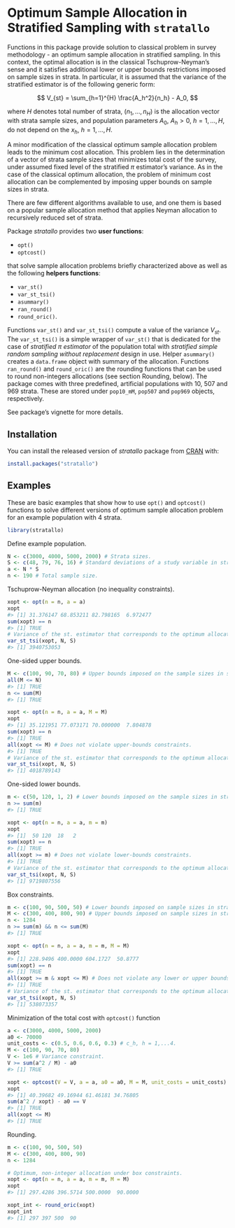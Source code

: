 
<!-- README.md is generated from README.Rmd. Please edit that file -->
# Optimum Sample Allocation in Stratified Sampling with `stratallo`

<!-- badges: start -->
<!-- badges: end -->

Functions in this package provide solution to classical problem in
survey methodology - an optimum sample allocation in stratified
sampling. In this context, the optimal allocation is in the classical
Tschuprow-Neyman’s sense and it satisfies additional lower or upper
bounds restrictions imposed on sample sizes in strata. In particular, it
is assumed that the variance of the stratified estimator is of the
following generic form:

$$
  V_{st} = \sum_{h=1}^{H} \frac{A_h^2}{n_h} - A_0,
$$

where $H$ denotes total number of strata, $(n_1,\ldots,n_H)$ is the
allocation vector with strata sample sizes, and population parameters
$A_0$, $A_h > 0$, $h = 1,\ldots,H$, do not depend on the $x_h$,
$h = 1,\ldots,H$.

A minor modification of the classical optimum sample allocation problem
leads to the minimum cost allocation. This problem lies in the
determination of a vector of strata sample sizes that minimizes total
cost of the survey, under assumed fixed level of the stratified $\pi$
estimator’s variance. As in the case of the classical optimum
allocation, the problem of minimum cost allocation can be complemented
by imposing upper bounds on sample sizes in strata.

There are few different algorithms available to use, and one them is
based on a popular sample allocation method that applies Neyman
allocation to recursively reduced set of strata.

Package *stratallo* provides two **user functions**:

- `opt()`
- `optcost()`

that solve sample allocation problems briefly characterized above as
well as the following **helpers functions**:

- `var_st()`
- `var_st_tsi()`
- `asummary()`
- `ran_round()`
- `round_oric()`.

Functions `var_st()` and `var_st_tsi()` compute a value of the variance
$V_{st}$. The `var_st_tsi()` is a simple wrapper of `var_st()` that is
dedicated for the case of *stratified* $\pi$ *estimator* of the population
total with *stratified simple random sampling without replacement*
design in use. Helper `asummary()` creates a `data.frame` object with
summary of the allocation. Functions `ran_round()` and `round_oric()`
are the rounding functions that can be used to round non-integers
allocations (see section Rounding, below). The package comes with three
predefined, artificial populations with 10, 507 and 969 strata. These
are stored under `pop10_mM`, `pop507` and `pop969` objects,
respectively.

See package’s vignette for more details.

## Installation

You can install the released version of *stratallo* package from
[CRAN](https://CRAN.R-project.org) with:

``` r
install.packages("stratallo")
```

## Examples

These are basic examples that show how to use `opt()` and `optcost()`
functions to solve different versions of optimum sample allocation
problem for an example population with 4 strata.

``` r
library(stratallo)
```

Define example population.

``` r
N <- c(3000, 4000, 5000, 2000) # Strata sizes.
S <- c(48, 79, 76, 16) # Standard deviations of a study variable in strata.
a <- N * S
n <- 190 # Total sample size.
```

Tschuprow-Neyman allocation (no inequality constraints).

``` r
xopt <- opt(n = n, a = a)
xopt
#> [1] 31.376147 68.853211 82.798165  6.972477
sum(xopt) == n
#> [1] TRUE
# Variance of the st. estimator that corresponds to the optimum allocation.
var_st_tsi(xopt, N, S)
#> [1] 3940753053
```

One-sided upper bounds.

``` r
M <- c(100, 90, 70, 80) # Upper bounds imposed on the sample sizes in strata.
all(M <= N)
#> [1] TRUE
n <= sum(M)
#> [1] TRUE

xopt <- opt(n = n, a = a, M = M)
xopt
#> [1] 35.121951 77.073171 70.000000  7.804878
sum(xopt) == n
#> [1] TRUE
all(xopt <= M) # Does not violate upper-bounds constraints.
#> [1] TRUE
# Variance of the st. estimator that corresponds to the optimum allocation.
var_st_tsi(xopt, N, S)
#> [1] 4018789143
```

One-sided lower bounds.

``` r
m <- c(50, 120, 1, 2) # Lower bounds imposed on the sample sizes in strata.
n >= sum(m)
#> [1] TRUE

xopt <- opt(n = n, a = a, m = m)
xopt
#> [1]  50 120  18   2
sum(xopt) == n
#> [1] TRUE
all(xopt >= m) # Does not violate lower-bounds constraints.
#> [1] TRUE
# Variance of the st. estimator that corresponds to the optimum allocation.
var_st_tsi(xopt, N, S)
#> [1] 9719807556
```

Box constraints.

``` r
m <- c(100, 90, 500, 50) # Lower bounds imposed on sample sizes in strata.
M <- c(300, 400, 800, 90) # Upper bounds imposed on sample sizes in strata.
n <- 1284
n >= sum(m) && n <= sum(M)
#> [1] TRUE

xopt <- opt(n = n, a = a, m = m, M = M)
xopt
#> [1] 228.9496 400.0000 604.1727  50.8777
sum(xopt) == n
#> [1] TRUE
all(xopt >= m & xopt <= M) # Does not violate any lower or upper bounds constraints.
#> [1] TRUE
# Variance of the st. estimator that corresponds to the optimum allocation.
var_st_tsi(xopt, N, S)
#> [1] 538073357
```

Minimization of the total cost with `optcost()` function

``` r
a <- c(3000, 4000, 5000, 2000)
a0 <- 70000
unit_costs <- c(0.5, 0.6, 0.6, 0.3) # c_h, h = 1,...4.
M <- c(100, 90, 70, 80)
V <- 1e6 # Variance constraint.
V >= sum(a^2 / M) - a0
#> [1] TRUE

xopt <- optcost(V = V, a = a, a0 = a0, M = M, unit_costs = unit_costs)
xopt
#> [1] 40.39682 49.16944 61.46181 34.76805
sum(a^2 / xopt) - a0 == V
#> [1] TRUE
all(xopt <= M)
#> [1] TRUE
```

Rounding.

``` r
m <- c(100, 90, 500, 50)
M <- c(300, 400, 800, 90)
n <- 1284

# Optimum, non-integer allocation under box constraints.
xopt <- opt(n = n, a = a, m = m, M = M)
xopt
#> [1] 297.4286 396.5714 500.0000  90.0000

xopt_int <- round_oric(xopt)
xopt_int
#> [1] 297 397 500  90
```
